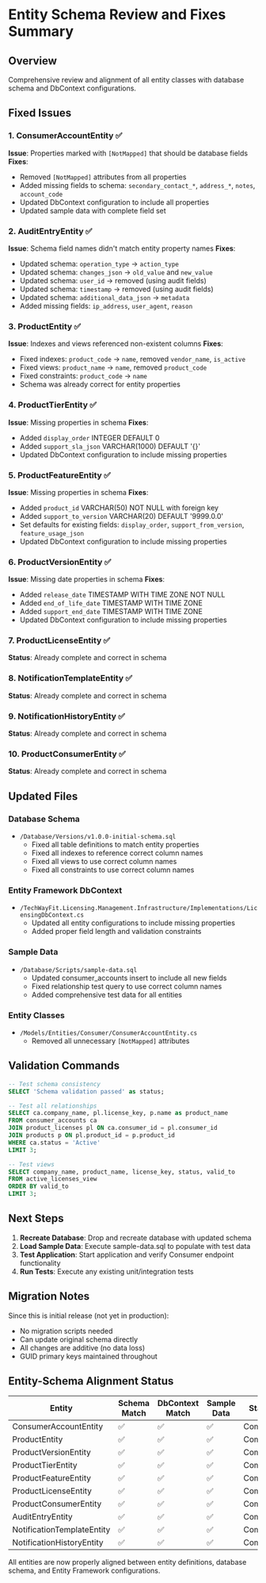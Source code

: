 # Entity Schema Review and Fixes Summary

## Overview
Comprehensive review and alignment of all entity classes with database schema and DbContext configurations.

## Fixed Issues

### 1. ConsumerAccountEntity ✅
**Issue**: Properties marked with `[NotMapped]` that should be database fields
**Fixes**:
- Removed `[NotMapped]` attributes from all properties
- Added missing fields to schema: `secondary_contact_*`, `address_*`, `notes`, `account_code`
- Updated DbContext configuration to include all properties
- Updated sample data with complete field set

### 2. AuditEntryEntity ✅
**Issue**: Schema field names didn't match entity property names
**Fixes**:
- Updated schema: `operation_type` → `action_type`
- Updated schema: `changes_json` → `old_value` and `new_value`
- Updated schema: `user_id` → removed (using audit fields)
- Updated schema: `timestamp` → removed (using audit fields)
- Updated schema: `additional_data_json` → `metadata`
- Added missing fields: `ip_address`, `user_agent`, `reason`

### 3. ProductEntity ✅
**Issue**: Indexes and views referenced non-existent columns
**Fixes**:
- Fixed indexes: `product_code` → `name`, removed `vendor_name`, `is_active`
- Fixed views: `product_name` → `name`, removed `product_code`
- Fixed constraints: `product_code` → `name`
- Schema was already correct for entity properties

### 4. ProductTierEntity ✅
**Issue**: Missing properties in schema
**Fixes**:
- Added `display_order` INTEGER DEFAULT 0
- Added `support_sla_json` VARCHAR(1000) DEFAULT '{}'
- Updated DbContext configuration to include missing properties

### 5. ProductFeatureEntity ✅
**Issue**: Missing properties in schema
**Fixes**:
- Added `product_id` VARCHAR(50) NOT NULL with foreign key
- Added `support_to_version` VARCHAR(20) DEFAULT '9999.0.0'
- Set defaults for existing fields: `display_order`, `support_from_version`, `feature_usage_json`
- Updated DbContext configuration to include missing properties

### 6. ProductVersionEntity ✅
**Issue**: Missing date properties in schema
**Fixes**:
- Added `release_date` TIMESTAMP WITH TIME ZONE NOT NULL
- Added `end_of_life_date` TIMESTAMP WITH TIME ZONE
- Added `support_end_date` TIMESTAMP WITH TIME ZONE
- Updated DbContext configuration to include missing properties

### 7. ProductLicenseEntity ✅
**Status**: Already complete and correct in schema

### 8. NotificationTemplateEntity ✅
**Status**: Already complete and correct in schema

### 9. NotificationHistoryEntity ✅
**Status**: Already complete and correct in schema

### 10. ProductConsumerEntity ✅
**Status**: Already complete and correct in schema

## Updated Files

### Database Schema
- `/Database/Versions/v1.0.0-initial-schema.sql`
  - Fixed all table definitions to match entity properties
  - Fixed all indexes to reference correct column names
  - Fixed all views to use correct column names
  - Fixed all constraints to use correct column names

### Entity Framework DbContext
- `/TechWayFit.Licensing.Management.Infrastructure/Implementations/LicensingDbContext.cs`
  - Updated all entity configurations to include missing properties
  - Added proper field length and validation constraints

### Sample Data
- `/Database/Scripts/sample-data.sql`
  - Updated consumer_accounts insert to include all new fields
  - Fixed relationship test query to use correct column names
  - Added comprehensive test data for all entities

### Entity Classes
- `/Models/Entities/Consumer/ConsumerAccountEntity.cs`
  - Removed all unnecessary `[NotMapped]` attributes

## Validation Commands

```sql
-- Test schema consistency
SELECT 'Schema validation passed' as status;

-- Test all relationships
SELECT ca.company_name, pl.license_key, p.name as product_name 
FROM consumer_accounts ca
JOIN product_licenses pl ON ca.consumer_id = pl.consumer_id
JOIN products p ON pl.product_id = p.product_id
WHERE ca.status = 'Active'
LIMIT 3;

-- Test views
SELECT company_name, product_name, license_key, status, valid_to 
FROM active_licenses_view 
ORDER BY valid_to 
LIMIT 3;
```

## Next Steps

1. **Recreate Database**: Drop and recreate database with updated schema
2. **Load Sample Data**: Execute sample-data.sql to populate with test data
3. **Test Application**: Start application and verify Consumer endpoint functionality
4. **Run Tests**: Execute any existing unit/integration tests

## Migration Notes

Since this is initial release (not yet in production):
- No migration scripts needed
- Can update original schema directly
- All changes are additive (no data loss)
- GUID primary keys maintained throughout

## Entity-Schema Alignment Status

| Entity | Schema Match | DbContext Match | Sample Data | Status |
|--------|-------------|-----------------|-------------|---------|
| ConsumerAccountEntity | ✅ | ✅ | ✅ | Complete |
| ProductEntity | ✅ | ✅ | ✅ | Complete |
| ProductVersionEntity | ✅ | ✅ | ✅ | Complete |
| ProductTierEntity | ✅ | ✅ | ✅ | Complete |
| ProductFeatureEntity | ✅ | ✅ | ✅ | Complete |
| ProductLicenseEntity | ✅ | ✅ | ✅ | Complete |
| ProductConsumerEntity | ✅ | ✅ | ✅ | Complete |
| AuditEntryEntity | ✅ | ✅ | ✅ | Complete |
| NotificationTemplateEntity | ✅ | ✅ | ✅ | Complete |
| NotificationHistoryEntity | ✅ | ✅ | ✅ | Complete |

All entities are now properly aligned between entity definitions, database schema, and Entity Framework configurations.
